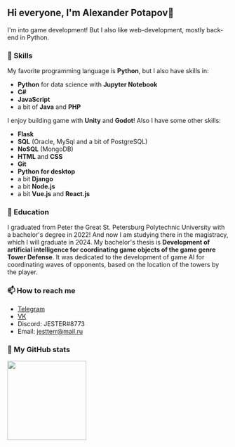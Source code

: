 ## Hi everyone, I'm Alexander Potapov👋

I'm into game development! But I also like web-development, mostly back-end in Python.

### 🔭 Skills

My favorite programming language is **Python**, but I also have skills in:
- **Python** for data science with **Jupyter Notebook**
- **C#**
- **JavaScript**
- a bit of **Java** and **PHP**

I enjoy building game with **Unity** and **Godot**!
Also I have some other skills:
- **Flask**
- **SQL** (Oracle, MySql and a bit of PostgreSQL)
- **NoSQL** (MongoDB)
- **HTML** and **CSS**
- **Git**
- **Python for desktop**
- a bit **Django**
- a bit **Node.js**
- a bit **Vue.js** and **React.js**

### 🌱 Education

I graduated from Peter the Great St. Petersburg Polytechnic University with a bachelor's degree in 2022! And now I am studying there in the magistracy, which I will graduate in 2024. My bachelor's thesis is **Development of artificial intelligence for coordinating game objects of the game genre Tower Defense**. It was dedicated to the development of game AI for coordinating waves of opponents, based on the location of the towers by the player.

### 📫 How to reach me

- [Telegram](https://t.me/jeesteer)
- [VK](https://vk.com/just9r)
- Discord: JESTER#8773
- Email: jestterr@mail.ru

### 💬 My GitHub stats

<img height="180em" src="https://github-readme-stats.vercel.app/api?username=Potapov-AA&show_icons=true&hide_border=true&&count_private=true&include_all_commits=true" />


